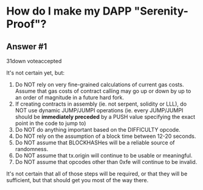 # How do I make my DAPP "Serenity-Proof"?

## Answer #1

31down voteaccepted

It's not certain yet, but:

1. Do NOT rely on very fine-grained calculations of current gas costs. Assume that gas costs of contract calling may go up or down by up to an order of magnitude in a future hard fork.
2. If creating contracts in assembly (ie. not serpent, solidity or LLL), do NOT use dynamic JUMP/JUMPI operations (ie. every JUMP/JUMPI should be **immediately preceded** by a PUSH value specifying the exact point in the code to jump to)
3. Do NOT do anything important based on the DIFFICULTY opcode.
4. Do NOT rely on the assumption of a block time between 12-20 seconds.
5. Do NOT assume that BLOCKHASHes will be a reliable source of randomness.
6. Do NOT assume that tx.origin will continue to be usable or meaningful.
7. Do NOT assume that opcodes other than 0xfe will continue to be invalid.

It's not certain that all of those steps will be required, or that they will be sufficient, but that should get you most of the way there.